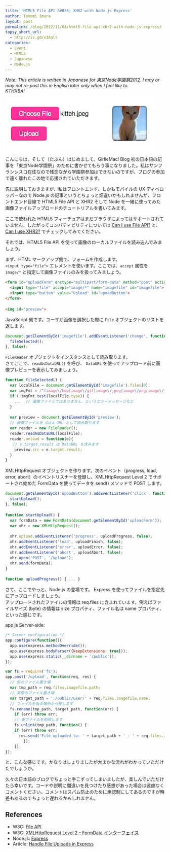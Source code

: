 ```yaml
---
title: 'HTML5 File API &#038; XHR2 with Node.js Express'
author: Tomomi Imura
layout: post
permalink: /blog/2012/11/04/html5-file-api-xhr2-with-node-js-express/
topsy_short_url:
  - http://is.gd/vIAalt
categories:
  - Event
  - HTML5
  - Japanese
  - Node.js
---
```

*Note: This article is written in Japanese for <a href="http://atnd.org/events/33022" target="_blank">東京Node学園祭2012</a>. I may or may not re-post this in English later only when I feel like to.  
KTHXBAI*

![file upload demo screenshot][1]

こんにちは、そして（たぶん）はじめまして。GirlieMac! Blog 初の日本語の記事を「東京Node学園祭」のために書かせてもらう事になりました。私はサンフランシスコ在住なので残念ながら学園祭参加はできないのですが、ブログの参加で遠く離れたこの地で応援されていただきます。

先に説明しておきますが、私はフロントエンド、しかもモバイルの UX ディベロッパーなので Node.js の記事というとちょっと畑違いかもしれませんが、フロントエンド目線で HTML5 File API と XHR2 そして Node を一緒に使ってみた画像ファイルアップロードのチュートリアルを書いてみます。

ここで使われた HTML5 フィーチュアはまだブラウザによってはサポートされていません。したがってコンパティビリティについては <a href="http://caniuse.com/fileapi" target="_blank">Can I use File API?</a> と、<a href="http://caniuse.com/xhr2" target="_blank">Can I use XHR2?</a> でチェックしてみてください。

それでは、HTML5 File API を使って画像のローカルファイルを読み込んでみましょう。

まず、HTML マークアップ側で、フォームを作成します。  
`<input type="file">` エレメントを使います。ここでは、`accept` 属性を `image/*` と指定して画像ファイルのみを扱ってみましょう。

```html
<form id="uploadForm" enctype="multipart/form-data" method="post" action="/upload">
  <input type="file" accept="image/*" name="imagefile" id="imagefile">
  <input type="button" value="Upload" id="upoadButton">
</form>

<img id="preview">
```

JavaScript 側です。ユーザが画像を選択した際に `File` オブジェクトのリストを返します。

```javascript
document.getElementById('imagefile').addEventListener('change', function() {
  fileSelected();
}, false);
```

`FileReader` オブジェクトをインスタンスとして読み取ります。  
さてここで、`readAsDataURL()` を呼び、 `DataURL` を使ってアップロード前に画像プレビューを表示してみましょう。

```javascript
function fileSelected() {
  var localFile = document.getElementById('imagefile').files[0];
  var imgFmt = /^(image\/bmp|image\/gif|image\/jpeg|image\/png|image\/tiff)$/i;
  if (!imgFmt.test(localFile.type)) { 
    ...  // 画像ファイルではありません、というエラーメッセージなど
  }

  var preview = document.getElementById('preview');
  // 画像ファイルを data URL として読み取ります
  var reader = new FileReader();
  reader.readAsDataURL(localFile);
  reader.onload = function(e){
　　// e.target.result は DataURL を含みます
    preview.src = e.target.result;
  }
}
```

XMLHttpRequest オブジェクトを作ります。次のイベント（progress, load, error, abort）のイベントリスナーを登録し、XMLHttpRequest Level 2 でサポートされ始めた FormData を使ってデータを send() メソッドで POST します。

```javascript
document.getElementById('upoadButton').addEventListener('click', function() {
  startUpload();   
}, false);

function startUpload() {
  var formData = new FormData(document.getElementById('uploadForm'));
  var xhr = new XMLHttpRequest(); 

  xhr.upload.addEventListener('progress', uploadProgress, false);
  xhr.addEventListener('load', uploadFinish, false); 
  xhr.addEventListener('error', uploadError, false);
  xhr.addEventListener('abort', uploadAbort, false);
  xhr.open('POST', '/upload');
  xhr.send(formData);   
}

function uploadProgress() { ... }
```

さて、ここでやっと、Node.js の登場です。 Express を使ってファイルを指定先にアップロードしましょう。  
アップロードされたファイルの情報は req.files に含まれています。例えばファイルサイズ (byte) の情報は size プロパティ、ファイル名は name プロパティ、といった感じです。

app.js Server-side:

```javascript
/* Server configuration */
app.configure(function(){
  app.use(express.methodOverride());
  app.use(express.bodyParser({keepExtensions: true})); 
  app.use(express.static(__dirname + '/public'));
});
```

```javascript
var fs = require('fs'); 
app.post('/upload', function(req, res) {
  // 仮のファイル置き場
  var tmp_path = req.files.imagefile.path;
  // 実際のファイル置き場
  var target_path = './public/user/' + req.files.imagefile.name;
  // ファイルを仮の場所から移します
  fs.rename(tmp_path, target_path, function(err) {
    if (err) throw err;
    // 仮ファイルを削除します
    fs.unlink(tmp_path, function() {
    if (err) throw err;
      res.send('File uploaded to: ' + target_path + ' - ' + req.files.imagefile.size + ' bytes');
        });
    });
});
```

と、こんな感じです。かなりはしょりましたが大まかな流れがわかっていただけたでしょうか。

久々の日本語のブログでちょっと手こずってしまいましたが、楽しんでいただけたら幸いです。コードや説明に間違いを見つけたり感想があった場合は遠慮なくコメントください。コメントはスパム防止のために承認制にしてあるのですが時差もあるのでちょっと遅れるかもしれません。 

## References

*   W3C: <a href="http://www.w3.org/TR/FileAPI/" target="_blank">File API</a>
*   W3C: <a href="http://www.w3.org/TR/XMLHttpRequest/#interface-formdata" target="_blank">XMLHttpRequest Level 2 &#8211; FormData インターフェイス</a>
*   Node.js: <a href="http://expressjs.com/" target="_blank">Express</a>
*   Article: <a href="http://www.hacksparrow.com/handle-file-uploads-in-express-node-js.html" target="_blank">Handle File Uploads in Express</a>

 [1]: /assets/images/wp-content/uploads/2012/11/Screen-Shot-2012-11-04-at-12.33.35-AM.png "screenshot"